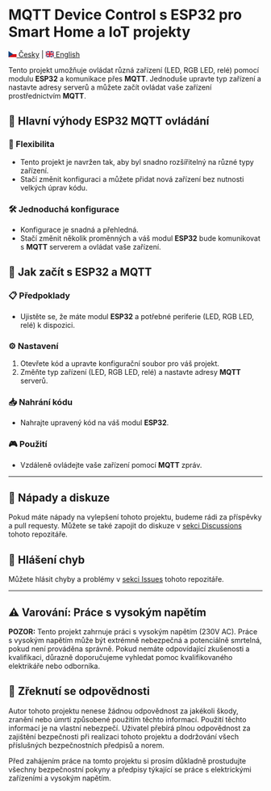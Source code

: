 # **MQTT** Device Control s **ESP32** pro **Smart Home** a **IoT** projekty

[<img src="https://raw.githubusercontent.com/lipis/flag-icons/main/flags/4x3/cz.svg" width="16"> Česky](./README.md) | [<img src="https://raw.githubusercontent.com/lipis/flag-icons/main/flags/4x3/gb.svg" width="16"> English](./README.en.md)

Tento projekt umožňuje ovládat různá zařízení (LED, RGB LED, relé) pomocí modulu **ESP32** a komunikace přes **MQTT**. Jednoduše upravte typ zařízení a nastavte adresy serverů a můžete začít ovládat vaše zařízení prostřednictvím **MQTT**.

## 🌟 Hlavní výhody **ESP32** **MQTT** ovládání

### 🔧 Flexibilita
- Tento projekt je navržen tak, aby byl snadno rozšířitelný na různé typy zařízení. 
- Stačí změnit konfiguraci a můžete přidat nová zařízení bez nutnosti velkých úprav kódu.

### 🛠️ Jednoduchá konfigurace
- Konfigurace je snadná a přehledná. 
- Stačí změnit několik proměnných a váš modul **ESP32** bude komunikovat s **MQTT** serverem a ovládat vaše zařízení.

## 🚀  Jak začít s **ESP32** a **MQTT**

### 📋 Předpoklady
- Ujistěte se, že máte modul **ESP32** a potřebné periferie (LED, RGB LED, relé) k dispozici.

### ⚙️ Nastavení
1. Otevřete kód a upravte konfigurační soubor pro váš projekt. 
2. Změňte typ zařízení (LED, RGB LED, relé) a nastavte adresy **MQTT** serverů.

### 📥 Nahrání kódu
- Nahrajte upravený kód na váš modul **ESP32**.

### 🎮 Použití
- Vzdáleně ovládejte vaše zařízení pomocí **MQTT** zpráv.

---

## 🤝 Nápady a diskuze

Pokud máte nápady na vylepšení tohoto projektu, budeme rádi za příspěvky a pull requesty.
Můžete se také zapojit do diskuze v [sekci Discussions](https://github.com/Vladous/ESP32-Mqtt/discussions) tohoto repozitáře.


## 🐛 Hlášení chyb

Můžete hlásit chyby a problémy v [sekci Issues](https://github.com/Vladous/ESP32-Mqtt/issues) tohoto repozitáře.

---

## ⚠️ Varování: Práce s vysokým napětím

**POZOR:** Tento projekt zahrnuje práci s vysokým napětím (230V AC). Práce s vysokým napětím může být extrémně nebezpečná a potenciálně smrtelná, pokud není prováděna správně. Pokud nemáte odpovídající zkušenosti a kvalifikaci, důrazně doporučujeme vyhledat pomoc kvalifikovaného elektrikáře nebo odborníka.

## 🛑 Zřeknutí se odpovědnosti

Autor tohoto projektu nenese žádnou odpovědnost za jakékoli škody, zranění nebo úmrtí způsobené použitím těchto informací. Použití těchto informací je na vlastní nebezpečí. Uživatel přebírá plnou odpovědnost za zajištění bezpečnosti při realizaci tohoto projektu a dodržování všech příslušných bezpečnostních předpisů a norem.

Před zahájením práce na tomto projektu si prosím důkladně prostudujte všechny bezpečnostní pokyny a předpisy týkající se práce s elektrickými zařízeními a vysokým napětím.

